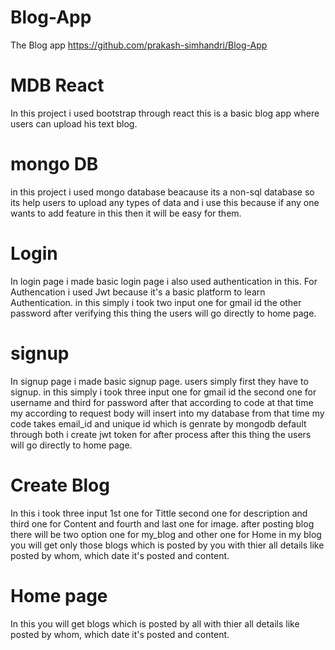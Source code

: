 # Blog-App
The Blog app https://github.com/prakash-simhandri/Blog-App

# MDB React
In this project i used bootstrap through react this is a basic blog app  where users can upload his text blog.

# mongo DB
in this project i used mongo database beacause its a non-sql database so its help users to upload any types of data and i use this because if any one wants to add feature in this then it will be easy for them.

# Login 
In login page i made basic login page i also used authentication in this. For Authencation i used Jwt because it's a basic platform to learn Authentication. 
in this simply i took two input one for gmail id the other password after verifying this thing the users will go directly to home page.

# signup
In signup page i made basic signup page. users simply first they have to signup.
in this simply i took three input one for gmail id the second one for username and third for password after that according to code at that time my according to request body will insert into my database from that time my code takes email_id and unique id which is genrate by mongodb default through both i create jwt token for after process after this thing the users will go directly to home page.

# Create Blog
In this i took three input 1st one for Tittle second one for description and third one for Content and fourth and last one for image. after posting blog there will be two option one for my_blog and other one for Home in my blog you will get only those blogs which is posted by you with thier all details like posted by whom, which date it's posted and content.

# Home page
In this you will get blogs which is posted by all with thier all details like posted by whom, which date it's posted and content.

